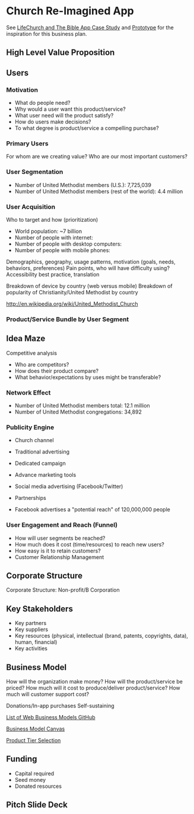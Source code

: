 # Church Re-Imagined App

See [LifeChurch and The Bible App Case Study](lifechurch_and_the_bible_app_case_study.md) and [Prototype](prototype.md) for the inspiration for this business plan.

## High Level Value Proposition

## Users

### Motivation
* What do people need?
* Why would a user want this product/service?
* What user need will the product satisfy?
* How do users make decisions?
* To what degree is product/service a compelling purchase?

### Primary Users
For whom are we creating value?
Who are our most important customers?

### User Segmentation
* Number of United Methodist members (U.S.): 7,725,039
* Number of United Methodist members (rest of the world): 4.4 million

### User Acquisition
Who to target and how (prioritization)
* World population: ~7 billion
* Number of people with internet: 
* Number of people with desktop computers:
* Number of people with mobile phones:

Demographics, geography, usage patterns, motivation (goals, needs, behaviors, preferences)
Pain points, who will have difficulty using?
Accessibility best practice, translation

Breakdown of device by country (web versus mobile)
Breakdown of popularity of Christianity/United Methodist by country

http://en.wikipedia.org/wiki/United_Methodist_Church

### Product/Service Bundle by User Segment

## Idea Maze
Competitive analysis
* Who are competitors? 
* How does their product compare?
* What behavior/expectations by uses might be transferable? 

### Network Effect
* Number of United Methodist members total: 12.1 million
* Number of United Methodist congregations: 34,892

### Publicity Engine

* Church channel
* Traditional advertising
* Dedicated campaign
* Advance marketing tools
* Social media advertising (Facebook/Twitter)
* Partnerships

* Facebook advertises a "potential reach" of 120,000,000 people

### User Engagement and Reach (Funnel)
* How will user segments be reached?
* How much does it cost (time/resources) to reach new users?
* How easy is it to retain customers?
* Customer Relationship Management


## Corporate Structure

Corporate Structure: Non-profit/B Corporation

## Key Stakeholders
* Key partners
* Key suppliers
* Key resources (physical, intellectual (brand, patents, copyrights, data), human, financial)
* Key activities

## Business Model
How will the organization make money?
How will the product/service be priced?
How much will it cost to produce/deliver product/service?
How much will customer support cost?

Donations/In-app purchases
Self-sustaining

[List of Web Business Models GitHub](https://gist.github.com/ndarville/4295324)

[Business Model Canvas](http://www.businessmodelgeneration.com/downloads/business_model_canvas_poster.pdf)

[Product Tier Selection](https://camo.githubusercontent.com/a4b7ee4a662786d0af4c1eacb9b8b7bdd9eb6e6d/687474703a2f2f692e696d6775722e636f6d2f7139594e4939542e706e67)

## Funding
* Capital required
* Seed money
* Donated resources

## Pitch Slide Deck



